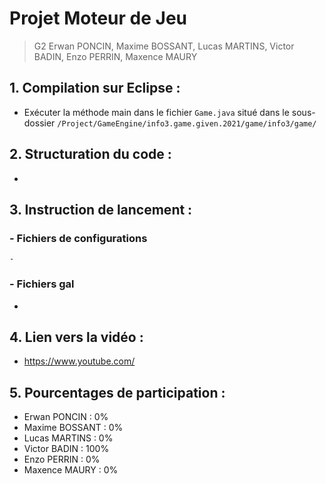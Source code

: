 # Projet Moteur de Jeu
> G2
>Erwan PONCIN, Maxime BOSSANT, Lucas MARTINS, Victor BADIN, Enzo PERRIN, Maxence MAURY


## 1. Compilation sur Eclipse :

- Exécuter la méthode main dans le fichier `Game.java` situé dans le sous-dossier `/Project/GameEngine/info3.game.given.2021/game/info3/game/`

## 2. Structuration du code :

- 

## 3. Instruction de lancement :

### - Fichiers de configurations
    - 
### - Fichiers gal
- 

## 4. Lien vers la vidéo :

- https://www.youtube.com/

## 5. Pourcentages de participation :

- Erwan PONCIN : 0%
- Maxime BOSSANT : 0%
- Lucas MARTINS : 0%
- Victor BADIN : 100%
- Enzo PERRIN : 0%
- Maxence MAURY : 0%

